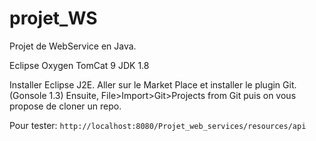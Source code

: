 # projet_WS
Projet de WebService en Java.

Eclipse Oxygen
TomCat 9
JDK 1.8

Installer Eclipse J2E.
Aller sur le Market Place et installer le plugin Git. (Gonsole 1.3)
Ensuite, File>Import>Git>Projects from Git puis on vous propose de cloner un repo.

Pour tester: `http://localhost:8080/Projet_web_services/resources/api`
